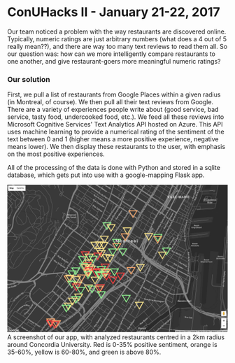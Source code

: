 # ConUHacks II - January 21-22, 2017

Our team noticed a problem with the way restaurants are discovered online. Typically, numeric ratings are just arbitrary numbers (what does a 4 out of 5 really mean??), and there are way too many text reviews to read them all. So our question was: how can we more intelligently compare restaurants to one another, and give restaurant-goers more meaningful numeric ratings?

### Our solution
First, we pull a list of restaurants from Google Places within a given radius (in Montreal, of course). We then pull all their text reviews from Google. There are a variety of experiences people write about (good service, bad service, tasty food, undercooked food, etc.). We feed all these reviews into Microsoft Cognitive Services' Text Analytics API hosted on Azure. This API uses machine learning to provide a numerical rating of the sentiment of the text between 0 and 1 (higher means a more positive experience, negative means lower). We then display these restaurants to the user, with emphasis on the most positive experiences.

All of the processing of the data is done with Python and stored in a sqlite database, which gets put into use with a google-mapping Flask app.

![screenshot](https://github.com/AwesomeTEAMCONU/FoodMap/blob/master/screenshot.png)
A screenshot of our app, with analyzed restaurants centred in a 2km radius around Concordia University. Red is 0-35% positive sentiment, orange is 35-60%, yellow is 60-80%, and green is above 80%.
